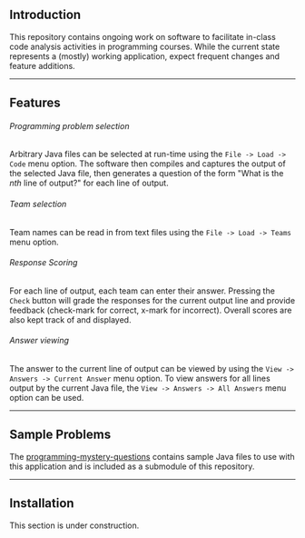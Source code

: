 ## Introduction
This repository contains ongoing work on software to facilitate in-class code analysis activities in programming courses. While the current state represents a (mostly) working application, expect frequent changes and feature additions.

---
## Features
###### Programming problem selection
Arbitrary Java files can be selected at run-time using the `File -> Load -> Code` menu option. The software then compiles and captures the output of the selected Java file, then generates a question of the form "What is the _nth_ line of output?" for each line of output.

###### Team selection
Team names can be read in from text files using the `File -> Load -> Teams` menu option.

###### Response Scoring
For each line of output, each team can enter their answer. Pressing the `Check` button will grade the responses for the current output line and provide feedback (check-mark for correct, x-mark for incorrect). Overall scores are also kept track of and displayed.

###### Answer viewing
The answer to the current line of output can be viewed by using the `View -> Answers -> Current Answer` menu option. To view answers for all lines output by the current Java file, the `View -> Answers -> All Answers` menu option can be used.

---
## Sample Problems

The [programming-mystery-questions](https://github.com/andersonda/programming-mystery-questions) contains sample Java files to use with this application and is included as a submodule of this repository.

---
## Installation

This section is under construction.
